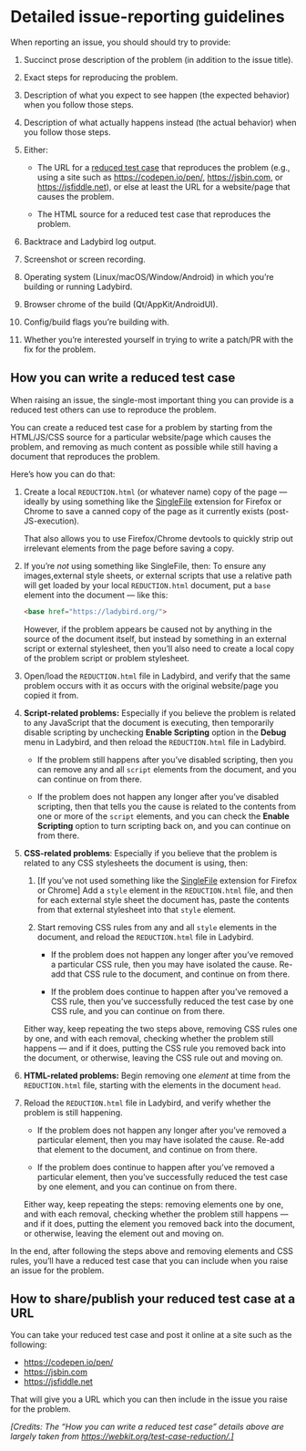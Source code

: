 # Detailed issue-reporting guidelines

When reporting an issue, you should should try to provide:

1. Succinct prose description of the problem (in addition to the issue title).

2. Exact steps for reproducing the problem.

3. Description of what you expect to see happen (the expected behavior) when you follow those steps.

4. Description of what actually happens instead (the actual behavior) when you follow those steps.

5. Either:

   * The URL for a [reduced test case](#how-you-can-write-a-reduced-test-case) that reproduces the problem (e.g., using a site such as https://codepen.io/pen/, https://jsbin.com, or https://jsfiddle.net), or else at least the URL for a website/page that causes the problem.

   * The HTML source for a reduced test case that reproduces the problem.

6. Backtrace and Ladybird log output.

7. Screenshot or screen recording.

8. Operating system (Linux/macOS/Window/Android) in which you’re building or running Ladybird.

9. Browser chrome of the build (Qt/AppKit/AndroidUI).

10. Config/build flags you’re building with.

11. Whether you’re interested yourself in trying to write a patch/PR with the fix for the problem.

## How you can write a reduced test case

When raising an issue, the single-most important thing you can provide is a reduced test others can use to reproduce the problem.

You can create a reduced test case for a problem by starting from the HTML/JS/CSS source for a particular website/page which causes the problem, and removing as much content as possible while still having a document that reproduces the problem.

Here’s how you can do that:

1. Create a local `REDUCTION.html` (or whatever name) copy of the page — ideally by using something like the [SingleFile](https://addons.mozilla.org/en-US/firefox/addon/single-file/) extension for Firefox or Chrome to save a canned copy of the page as it currently exists (post-JS-execution).

   That also allows you to use Firefox/Chrome devtools to quickly strip out irrelevant elements from the page before saving a copy.

2. If you’re *not* using something like SingleFile, then: To ensure any images,external style sheets, or external scripts that use a relative path will get loaded by your local `REDUCTION.html` document, put a `base` element into the document — like this:

   ```html
   <base href="https://ladybird.org/">
   ```

    However, if the problem appears be caused not by anything in the source of the document itself, but instead by something in an external script or external stylesheet, then you’ll also need to create a local copy of the problem script or problem stylesheet.

3. Open/load the `REDUCTION.html` file in Ladybird, and verify that the same problem occurs with it as occurs with the original website/page you copied it from.

4. **Script-related problems:** Especially if you believe the problem is related to any JavaScript that the document is executing, then temporarily disable scripting by unchecking **Enable Scripting** option in the **Debug** menu in Ladybird, and then reload the `REDUCTION.html` file in Ladybird.

   * If the problem still happens after you’ve disabled scripting, then you can remove any and all `script` elements from the document, and you can continue on from there.

   * If the problem does not happen any longer after you’ve disabled scripting, then that tells you the cause is related to the contents from one or more of the `script` elements, and you can check the **Enable Scripting** option to turn scripting back on, and you can continue on from there.

5. **CSS-related problems**: Especially if you believe that the problem is related to any CSS stylesheets the document is using, then:

   1. [If you’ve not used something like the [SingleFile](https://addons.mozilla.org/en-US/firefox/addon/single-file/) extension for Firefox or Chrome] Add a `style` element in the `REDUCTION.html` file, and then for each external style sheet the document has, paste the contents from that external stylesheet into that `style` element.

   2. Start removing CSS rules from any and all `style` elements in the document, and reload the `REDUCTION.html` file in Ladybird.

      * If the problem does not happen any longer after you’ve removed a particular CSS rule, then you may have isolated the cause. Re-add that CSS rule to the document, and continue on from there.

      * If the problem does continue to happen after you’ve removed a CSS rule, then you’ve successfully reduced the test case by one CSS rule, and you can continue on from there.

   Either way, keep repeating the two steps above, removing CSS rules one by one, and with each removal, checking whether the problem still happens — and if it does, putting the CSS rule you removed back into the document, or otherwise, leaving the CSS rule out and moving on.

6. **HTML-related problems:** Begin removing one *element* at time from the `REDUCTION.html` file, starting with the elements in the document `head`.

7. Reload the `REDUCTION.html` file in Ladybird, and verify whether the problem is still happening.

   * If the problem does not happen any longer after you’ve removed a particular element, then you may have isolated the cause. Re-add that element to the document, and continue on from there.

   * If the problem does continue to happen after you’ve removed a particular element, then you’ve successfully reduced the test case by one element, and you can continue on from there.

   Either way, keep repeating the steps: removing elements one by one, and with each removal, checking whether the problem still happens — and if it does, putting the element you removed back into the document, or otherwise, leaving the element out and moving on.

In the end, after following the steps above and removing elements and CSS rules, you’ll have a reduced test case that you can include when you raise an issue for the problem.

## How to share/publish your reduced test case at a URL

You can take your reduced test case and post it online at a site such as the following:

* https://codepen.io/pen/
* https://jsbin.com
* https://jsfiddle.net

That will give you a URL which you can then include in the issue you raise for the problem.

*[Credits: The “How you can write a reduced test case” details above are largely taken from https://webkit.org/test-case-reduction/.]*
